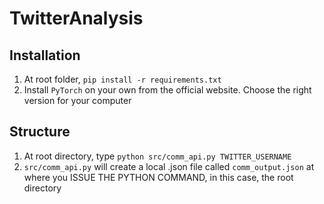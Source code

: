 # TwitterAnalysis

## Installation
1. At root folder, `pip install -r requirements.txt`
2. Install `PyTorch` on your own from the official website. Choose the right version for your computer

## Structure
1. At root directory, type `python src/comm_api.py TWITTER_USERNAME`
2. `src/comm_api.py` will create a local .json file called `comm_output.json` at where you ISSUE THE PYTHON COMMAND, in this case, the root directory
